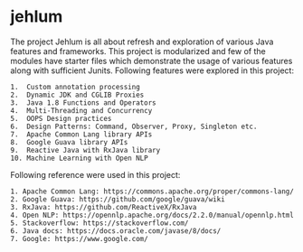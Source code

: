 # jehlum

The project Jehlum is all about refresh and exploration of various Java features and frameworks. This project is modularized and few of the modules have starter files which demonstrate the usage of various features along with sufficient Junits. Following features were explored in this project:

    1.  Custom annotation processing
    2.  Dynamic JDK and CGLIB Proxies
    3.  Java 1.8 Functions and Operators
    4.  Multi-Threading and Concurrency
    5.  OOPS Design practices
    6.  Design Patterns: Command, Observer, Proxy, Singleton etc.
    7.  Apache Common Lang library APIs
    8.  Google Guava library APIs
    9.  Reactive Java with RxJava library
    10. Machine Learning with Open NLP
    
Following reference were used in this project:

    1. Apache Common Lang: https://commons.apache.org/proper/commons-lang/
    2. Google Guava: https://github.com/google/guava/wiki
    3. RxJava: https://github.com/ReactiveX/RxJava
    4. Open NLP: https://opennlp.apache.org/docs/2.2.0/manual/opennlp.html
    5. Stackoverflow: https://stackoverflow.com/
    6. Java docs: https://docs.oracle.com/javase/8/docs/
    7. Google: https://www.google.com/
    
    


 
